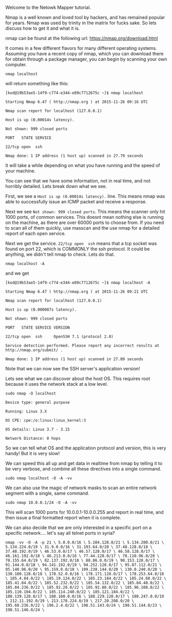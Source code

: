 Welcome to the Netowk Mapper tutorial. 

Nmap is a well known and loved tool by hackers, and has remained popular for years. Nmap was used by trinity in the matrix for fucks sake. So lets discuss how to get it and what it is.

nmap can be found at the following url:		https://nmap.org/download.html

It comes in a few different flavors for many different operating systems. Assuming you have a recent copy of nmap, which you can download there for obtain through a package manager, you can begin by scanning your own computer.

`nmap localhost`

will return something like this:

`[kod@19b53ae5-14f9-c774-e344-e89c7712675c ~]$ nmap localhost`

`Starting Nmap 6.47 ( http://nmap.org ) at 2015-11-26 09:16 UTC`

`Nmap scan report for localhost (127.0.0.1)`

`Host is up (0.00014s latency).`

`Not shown: 999 closed ports`

`PORT   STATE SERVICE`

`22/tcp open  ssh`

`Nmap done: 1 IP address (1 host up) scanned in 27.79 seconds`


It will take a while depending on what you have running and the speed of your machine.

You can see that we have some information, not in real time, and not horribly detailed. Lets break down what we see.

First, we see a `Host is up (0.00014s latency).` line. This means nmap was able to successfully issue an ICMP packet and receive a response. 

Next we see `Not shown: 999 closed ports`. This means the scanner only hit 1000 ports, of common services. This doesnt mean nothing else is running on the machine, as there are over 60000 ports to choose from. If you need to scan all of them quickly, use masscan and the use nmap for a detailed report of each open service.

Next we get the service. `22/tcp open  ssh` means that a tcp socket was found on port 22, which is COMMONLY the ssh protocol. It could be anything, we didn't tell nmap to check. Lets do that.

`nmap localhost -A`

and we get

`[kod@19b53ae5-14f9-c774-e344-e89c7712675c ~]$ nmap localhost -A`

`Starting Nmap 6.47 ( http://nmap.org ) at 2015-11-26 09:21 UTC`

`Nmap scan report for localhost (127.0.0.1)`

`Host is up (0.000087s latency).`

`Not shown: 999 closed ports`

`PORT   STATE SERVICE VERSION`

`22/tcp open  ssh     OpenSSH 7.1 (protocol 2.0)`

`Service detection performed. Please report any incorrect results at http://nmap.org/submit/ .`

`Nmap done: 1 IP address (1 host up) scanned in 27.89 seconds`

Note that we can now see the SSH server's application version!

Lets see what we can discover about the host OS. This requires root because it uses the network stack at a low level.

`sudo nmap -O localhost`

`Device type: general purpose`

`Running: Linux 3.X`

`OS CPE: cpe:/o:linux:linux_kernel:3`

`OS details: Linux 3.7 - 3.15`

`Network Distance: 0 hops`


So we can tell what OS and the application protocol and version, this is very handy! But it is very slow!

We can speed this all up and get data in realtime from nmap by telling it to be very verbose, and combine all these directives into a single command.

`sudo nmap localhost -O -A -vv`

We can also use the magic of network masks to scan an entire network segment with a single, same command.

`sudo nmap 10.0.0.1/24 -O -A -vv`

This will scan 1000 ports for 10.0.0.1-10.0.0.255 and report in real time, and then issue a final formatted report when it is complete.

We can also decide that we are only interested in a specific port on a specific network.... let's say all telnet ports in syria?

`nmap -vv -O -A -p 21 \
5.0.0.0/16 \
5.104.128.0/21 \
5.134.200.0/21 \
5.134.224.0/19 \
31.9.0.0/16 \
31.193.64.0/20 \
37.48.128.0/18 \
37.48.192.0/19 \
46.53.0.0/17 \
46.57.128.0/17 \
46.58.128.0/17 \
46.161.192.0/18 \
46.213.0.0/16 \
77.44.128.0/17 \
78.110.96.0/20 \
78.155.64.0/19 \
82.137.192.0/18 \
88.86.0.0/19 \
90.153.128.0/17 \
91.144.0.0/18 \
94.141.192.0/19 \
94.252.128.0/17 \
95.87.112.0/21 \
95.140.96.0/20 \
95.159.0.0/18 \
109.238.144.0/20 \
130.0.240.0/20 \
130.180.128.0/18 \
178.52.0.0/16 \
178.171.128.0/17 \
178.253.64.0/18 \
185.4.84.0/22 \
185.19.124.0/22 \
185.23.184.0/22 \
185.24.60.0/22 \
185.41.84.0/22 \
185.52.232.0/22 \
185.54.132.0/22 \
185.84.48.0/22 \
185.84.236.0/22 \
185.92.28.0/22 \
185.92.88.0/22 \
185.96.108.0/22 \
185.110.104.0/22 \
185.114.240.0/22 \
185.121.184.0/22 \
188.139.128.0/17 \
188.160.0.0/16 \
188.229.128.0/17 \
188.247.0.0/19 \
212.11.192.0/19 \
213.178.224.0/19 \
217.20.208.0/20 \
195.60.236.0/22 \
196.2.4.0/22 \
198.51.143.0/24 \
198.51.144.0/23 \
198.51.146.0/24 \
`
